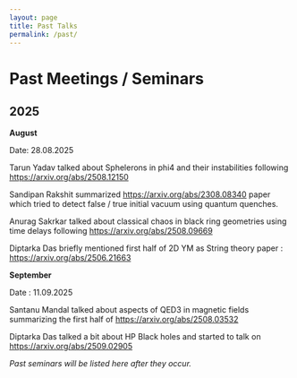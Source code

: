 ```yaml
---
layout: page
title: Past Talks
permalink: /past/
---
```


# Past Meetings / Seminars

## 2025


**August** 

Date: 28.08.2025

Tarun Yadav talked about Sphelerons in phi4 and their instabilities following 
https://arxiv.org/abs/2508.12150

Sandipan Rakshit summarized https://arxiv.org/abs/2308.08340 paper which tried to detect false / true initial vacuum using quantum quenches.

Anurag Sakrkar talked about classical chaos in black ring geometries using time delays following https://arxiv.org/abs/2508.09669

Diptarka Das briefly mentioned first half of 2D YM as String theory paper : https://arxiv.org/abs/2506.21663

**September**

Date : 11.09.2025

Santanu Mandal talked about aspects of QED3 in magnetic fields summarizing the first half of https://arxiv.org/abs/2508.03532

Diptarka Das talked a bit about HP Black holes and started to talk on https://arxiv.org/abs/2509.02905


*Past seminars will be listed here after they occur.*

